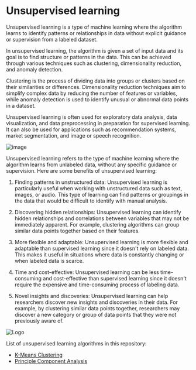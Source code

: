 # Unsupervised learning

Unsupervised learning is a type of machine learning where the algorithm learns to identify patterns or relationships in data without explicit guidance or supervision from a labeled dataset. 

In unsupervised learning, the algorithm is given a set of input data and its goal is to find structure or patterns in the data. This can be achieved through various techniques such as clustering, dimensionality reduction, and anomaly detection.

Clustering is the process of dividing data into groups or clusters based on their similarities or differences. Dimensionality reduction techniques aim to simplify complex data by reducing the number of features or variables, while anomaly detection is used to identify unusual or abnormal data points in a dataset.

Unsupervised learning is often used for exploratory data analysis, data visualization, and data preprocessing in preparation for supervised learning. It can also be used for applications such as recommendation systems, market segmentation, and image or speech recognition.

![image](https://www.tibco.com/sites/tibco/files/media_entity/2020-09/unsupervised-learning-diagram.svg)

Unsupervised learning refers to the type of machine learning where the algorithm learns from unlabeled data, without any specific guidance or supervision. Here are some benefits of unsupervised learning:

1. Finding patterns in unstructured data: Unsupervised learning is particularly useful when working with unstructured data such as text, images, or audio. This type of learning can find patterns or groupings in the data that would be difficult to identify with manual analysis.

2. Discovering hidden relationships: Unsupervised learning can identify hidden relationships and correlations between variables that may not be immediately apparent. For example, clustering algorithms can group similar data points together based on their features.

3. More flexible and adaptable: Unsupervised learning is more flexible and adaptable than supervised learning since it doesn't rely on labeled data. This makes it useful in situations where data is constantly changing or when labeled data is scarce.


4. Time and cost-effective: Unsupervised learning can be less time-consuming and cost-effective than supervised learning since it doesn't require the expensive and time-consuming process of labeling data.

5. Novel insights and discoveries: Unsupervised learning can help researchers discover new insights and discoveries in their data. For example, by clustering similar data points together, researchers may discover a new category or group of data points that they were not previously aware of.

![Logo](https://static.javatpoint.com/tutorial/machine-learning/images/unsupervised-machine-learning-2.png)


List of unsupervised learning algorithms in this repository:
  - [K-Means Clustering](https://github.com/Madison-Bunting/INDE-577/tree/main/unsupervised%20learning/1%20-%20means%20clustering)
  - [Principle Component Analysis](https://github.com/Madison-Bunting/INDE-577/tree/main/unsupervised%20learning/2%20-%20principle%20component%20analysis)
